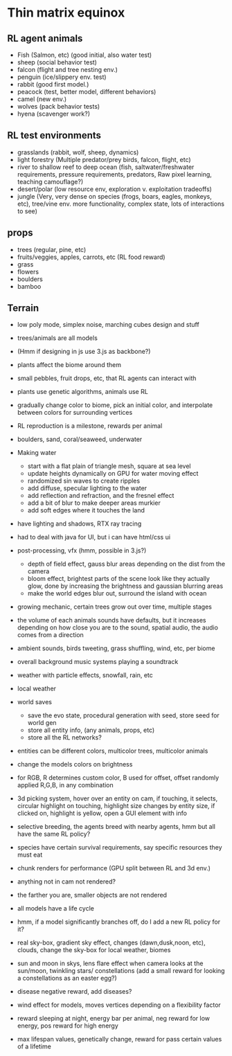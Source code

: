 # Thin matrix equinox

## RL agent animals
 - Fish (Salmon, etc) (good initial, also water test)
 - sheep (social behavior test)
 - falcon (flight and tree nesting env.)
 - penguin (ice/slippery env. test)
 - rabbit (good first model.)
 - peacock (test, better model, different behaviors)
 - camel (new env.)
 - wolves (pack behavior tests)
 - hyena (scavenger work?)

## RL test environments
 - grasslands (rabbit, wolf, sheep, dynamics)
 - light forestry (Multiple predator/prey birds, falcon, flight, etc)
 - river to shallow reef to deep ocean (fish, saltwater/freshwater requirements, pressure requirements, predators, Raw pixel learning, teaching camouflage?)
 - desert/polar (low resource env, exploration v. exploitation tradeoffs)
 - jungle (Very, very dense on species (frogs, boars, eagles, monkeys, etc), tree/vine env. more functionality, complex state, lots of interactions to see)

## props
 - trees (regular, pine, etc)
 - fruits/veggies, apples, carrots, etc (RL food reward)
 - grass
 - flowers
 - boulders
 - bamboo

## Terrain
 - low poly mode, simplex noise, marching cubes design and stuff
 - trees/animals are all models
 - (Hmm if designing in js use 3.js as backbone?)
 - plants affect the biome around them
 - small pebbles, fruit drops, etc, that RL agents can interact with
 - plants use genetic algorithms, animals use RL
 - gradually change color to biome, pick an initial color, and interpolate between colors for surrounding vertices
 - RL reproduction is a milestone, rewards per animal

 - boulders, sand, coral/seaweed, underwater
 - Making water
     - start with a flat plain of triangle mesh, square at sea level
     - update heights dynamically on GPU for water moving effect
     - randomized sin waves to create ripples
     - add diffuse, specular lighting to the water
     - add reflection and refraction, and the fresnel effect
     - add a bit of blur to make deeper areas murkier
     - add soft edges where it touches the land
 - have lighting and shadows, RTX ray tracing
 - had to deal with java for UI, but i can have html/css ui

 - post-processing, vfx (hmm, possible in 3.js?)
     - depth of field effect, gauss blur areas depending on the dist from the camera 
     - bloom effect, brightest parts of the scene look like they actually glow, done by increasing the brightness and gaussian blurring areas
     - make the world edges blur out, surround the island with ocean 

 - growing mechanic, certain trees grow out over time, multiple stages

 - the volume of each animals sounds have defaults, but it increases depending on how close you are to the sound, spatial audio, the audio comes from a direction
 - ambient sounds, birds tweeting, grass shuffling, wind, etc, per biome
 - overall background music systems playing a soundtrack

 - weather with particle effects, snowfall, rain, etc
 - local weather

 - world saves
     - save the evo state, procedural generation with seed, store seed for world gen
     - store all entity info, (any animals, props, etc)
     - store all the RL networks?

 - entities can be different colors, multicolor trees, multicolor animals
 - change the models colors on brightness
 - for RGB, R determines custom color, B used for offset, offset randomly applied R,G,B, in any combination

 - 3d picking system, hover over an entity on cam, if touching, it selects, circular highlight on touching, highlight size changes by entity size, if clicked on, highlight is yellow, open a GUI element with info 

 - selective breeding, the agents breed with nearby agents, hmm but all have the same RL policy?
 - species have certain survival requirements, say specific resources they must eat

 - chunk renders for performance (GPU split between RL and 3d env.)
 - anything not in cam not rendered?
 - the farther you are, smaller objects are not rendered

 - all models have a life cycle
 - hmm, if a model significantly branches off, do I add a new RL policy for it?

 - real sky-box, gradient sky effect, changes (dawn,dusk,noon, etc), clouds, change the sky-box for local weather, biomes

 - sun and moon in skys, lens flare effect when camera looks at the sun/moon, twinkling stars/ constellations (add a small reward for looking a constellations as an easter egg?) 

 - disease negative reward, add diseases?

 - wind effect for models, moves vertices depending on a flexibility factor

 - reward sleeping at night, energy bar per animal, neg reward for low energy, pos reward for high energy
 - max lifespan values, genetically change, reward for pass certain values of a lifetime